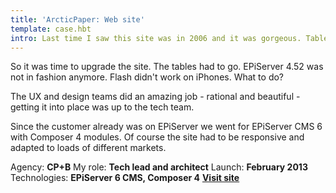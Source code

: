 ```yaml
---
title: 'ArcticPaper: Web site'
template: case.hbt
intro: Last time I saw this site was in 2006 and it was gorgeous. Tables and all. And here I was, at my new job being confronted with my old sins.
---
```

So it was time to upgrade the site. The tables had to go. EPiServer 4.52 was not in fashion anymore. Flash didn't work on iPhones. What to do?

The UX and design teams did an amazing job - rational and beautiful - getting it into place was up to the tech team.

Since the customer already was on EPiServer we went for EPiServer CMS 6 with Composer 4 modules. Of course the site had to be responsive and adapted to loads of different markets. 


Agency: **CP+B**
My role: **Tech lead and architect**
Launch: **February 2013**
Technologies: **EPiServer 6 CMS, Composer 4**
**[Visit site](http://www.arcticpaper.com)**
